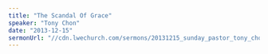 ```yaml
---
title: "The Scandal Of Grace"
speaker: "Tony Chon"
date: "2013-12-15"
sermonUrl: "//cdn.lwechurch.com/sermons/20131215_sunday_pastor_tony_chon_the_scandal_of_grace.mp3"
---
```


